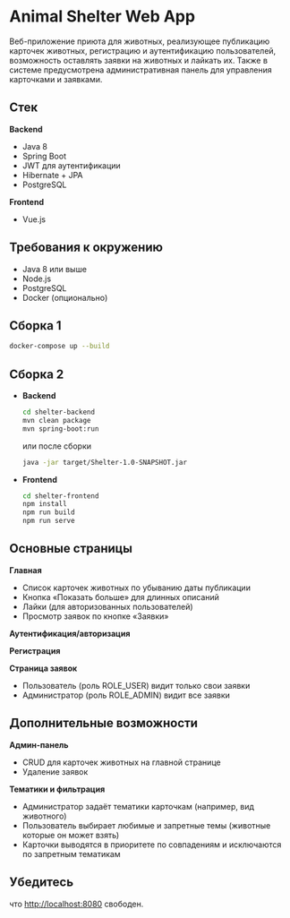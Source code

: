# Animal Shelter Web App

Веб-приложение приюта для животных, реализующее публикацию карточек животных, регистрацию и аутентификацию пользователей, возможность оставлять заявки на животных и лайкать их. Также в системе предусмотрена административная панель для управления карточками и заявками.

## Стек

**Backend**  
  - Java 8  
  - Spring Boot
  - JWT для аутентификации  
  - Hibernate + JPA  
  - PostgreSQL  

**Frontend**  
  - Vue.js  

## Требования к окружению

- Java 8 или выше  
- Node.js
- PostgreSQL  
- Docker (опционально)

## Сборка 1
   ```sh 
   docker-compose up --build
   ```

## Сборка 2
- **Backend**  
   ```sh 
   cd shelter-backend   
   mvn clean package   
   mvn spring-boot:run   
   ```
   или после сборки 

   ```sh 
   java -jar target/Shelter-1.0-SNAPSHOT.jar
   ```
- **Frontend**  
    ```sh 
    cd shelter-frontend
    npm install
    npm run build
    npm run serve
    ```
## Основные страницы

**Главная**
  - Список карточек животных по убыванию даты публикации
  - Кнопка «Показать больше» для длинных описаний
  - Лайки (для авторизованных пользователей)
  - Просмотр заявок по кнопке «Заявки»

**Аутентификация/авторизация**

**Регистрация**

**Страница заявок**
  - Пользователь (роль ROLE_USER) видит только свои заявки
  - Администратор (роль ROLE_ADMIN) видит все заявки

## Дополнительные возможности
**Админ-панель**
  - CRUD для карточек животных на главной странице
  - Удаление заявок

**Тематики и фильтрация**  
  - Администратор задаёт тематики карточкам (например, вид животного)
  - Пользователь выбирает любимые и запретные темы (животные которые он может взять)
  - Карточки выводятся в приоритете по совпадениям и исключаются по запретным тематикам

## Убедитесь
что  [http://localhost:8080](http://localhost:8080) свободен.
